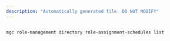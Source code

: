 ```yaml
---
description: "Automatically generated file. DO NOT MODIFY"
---
```


```bash

mgc role-management directory role-assignment-schedules list

```